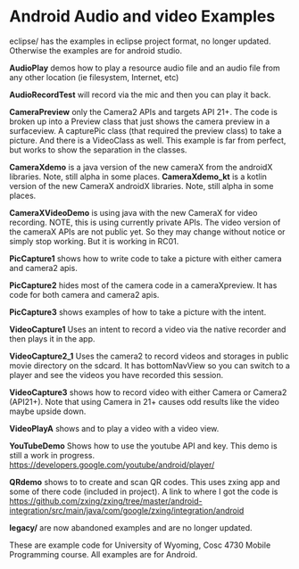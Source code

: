 Android Audio and video Examples
===========

eclipse/ has the examples in eclipse project format, no longer updated.  Otherwise the examples are for android studio.

<b>AudioPlay</b> demos how to play a resource audio file and an audio file from any other location (ie filesystem, Internet, etc)

<b>AudioRecordTest</b> will record via the mic and then you can play it back.

<b>CameraPreview</b> only the Camera2 APIs and targets API 21+.  The code is broken up into a Preview class that just shows the camera preview in a surfaceview.  A capturePic class (that required the preview class) to take a picture. And there is a VideoClass as well.  This example is far from perfect, but works to show the separation in the classes.

<b>CameraXdemo</b> is a java version of the new cameraX from the androidX libraries.  Note, still alpha in some places.
<b>CameraXdemo_kt</b> is a kotlin version of the new CameraX androidX libraries.  Note, still alpha in some places.

<b>CameraXVideoDemo</b> is using java with the new CameraX for video recording. NOTE, this is using currently private APIs.  The video version of the cameraX APIs are not public yet.  So they may change without notice or simply stop working.  But it is working in RC01.

<b>PicCapture1</b> shows how to write code to take a picture with either camera and camera2 apis.

<b>PicCapture2</b> hides most of the camera code in a cameraXpreview.  It has code for both camera and camera2 apis.

<b>PicCapture3</b> shows examples of how to take a picture with the intent.

<b>VideoCapture1</b> Uses an intent to record a video via the native recorder and then plays it in the app.

<b>VideoCapture2_1</b> Uses the camera2 to record videos and storages in public movie directory on the sdcard.  It has bottomNavView so you can switch to a player and see the videos you have recorded this session.

<b>VideoCapture3</b> shows how to record video with either Camera or Camera2 (API21+).  Note that using Camera in 21+ causes odd results like the video maybe upside down.

<b>VideoPlayA</b> shows and to play a video with a video view.

<b>YouTubeDemo</b> Shows how to use the youtube API and key.  This demo is still a work in progress.  https://developers.google.com/youtube/android/player/ 

<b>QRdemo</b> shows to to create and scan QR codes.  This uses zxing app and some of there code (included in project).
A link to where I got the code is https://github.com/zxing/zxing/tree/master/android-integration/src/main/java/com/google/zxing/integration/android 

<b>legacy/</b> are now abandoned examples and are no longer updated.

These are example code for University of Wyoming, Cosc 4730 Mobile Programming course.
All examples are for Android.